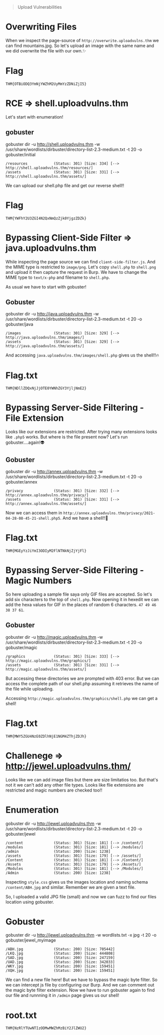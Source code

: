 > Upload Vulnerabilities

# Overwriting Files

When we inspect the page-source of `http://overwrite.uploadvulns.thm` we can find mountains.jpg. So let's upload an image with the same name and we did overwrite the file with our own.✨

# Flag

```
THM{OTBiODQ3YmNjYWZhM2UyMmYzZDNiZjI5}
```

# RCE => shell.uploadvulns.thm

Let's start with enumeration!

## gobuster

gobuster dir -u http://shell.uploadvulns.thm -w /usr/share/wordlists/dirbuster/directory-list-2.3-medium.txt -t 20 -o gobuster/initial

```
/resources            (Status: 301) [Size: 334] [--> http://shell.uploadvulns.thm/resources/]
/assets               (Status: 301) [Size: 331] [--> http://shell.uploadvulns.thm/assets/]
```

We can upload our shell.php file and get our reverse shell!!

# Flag

```
THM{YWFhY2U3ZGI4N2QxNmQzZjk0YjgzZDZk}
```

# Bypassing Client-Side Filter => java.uploadvulns.thm

While inspecting the page source we can find `client-side-filter.js`. And the MIME type is restricted to `image/png`.
Let's copy `shell.php` to `shell.png` and upload it then capture the request in Burp. We have to change the MIME type to `text/x-php` and filename to `shell.php`.

As usual we have to start with gobuster!

## Gobuster

gobuster dir -u http://java.uploadvulns.thm -w /usr/share/wordlists/dirbuster/directory-list-2.3-medium.txt -t 20 -o gobuster/java

```
/images               (Status: 301) [Size: 329] [--> http://java.uploadvulns.thm/images/]
/assets               (Status: 301) [Size: 329] [--> http://java.uploadvulns.thm/assets/]
```

And accessing `java.uploadvulns.thm/images/shell.php` gives us the shell!!🔥

# Flag.txt

```
THM{NDllZDQxNjJjOTE0YWNhZGY3YjljNmE2}
```

# Bypassing Server-Side Filtering - File Extension

Looks like our extensions are restricted. After trying many extensions looks like `.php5` works. But where is the file present now? Let's run gobuster....again!👽

## Gobuster

gobuster dir -u http://annex.uploadvulns.thm -w /usr/share/wordlists/dirbuster/directory-list-2.3-medium.txt -t 20 -o gobuster/annex

```
/privacy              (Status: 301) [Size: 332] [--> http://annex.uploadvulns.thm/privacy/]
/assets               (Status: 301) [Size: 331] [--> http://annex.uploadvulns.thm/assets/]
```

Now we can access them in `http://annex.uploadvulns.thm/privacy/2021-04-28-08-45-21-shell.php5`. And we have a shell!!🎉

# Flag.txt

```
THM{MGEyYzJiYmI3ODIyM2FlNTNkNjZjYjFl}
```

# Bypassing Server-Side Filtering - Magic Numbers

So here uploading a sample file saya only GIF files are accepted. So let's add six characters to the top of `shell.php`. Now opening it in hexedit we can add the hexa values for GIF in the places of random 6 characters. `47 49 46 38 37 61`.

## Gobuster

gobuster dir -u http://magic.uploadvulns.thm -w /usr/share/wordlists/dirbuster/directory-list-2.3-medium.txt -t 20 -o gobuster/magic

```
/graphics             (Status: 301) [Size: 333] [--> http://magic.uploadvulns.thm/graphics/]
/assets               (Status: 301) [Size: 331] [--> http://magic.uploadvulns.thm/assets/]
```

But accessing these directories we are prompted with 403 error. But we can access the complete path of our shell.php assuming it retrieves the name of the file while uploading.

Accessing `http://magic.uploadvulns.thm/graphics/shell.php` we can get a shell!

# Flag.txt

```
THM{MWY5ZGU4NzE0ZDlhNjE1NGM4ZThjZDJh}
```

# Challenege => http://jewel.uploadvulns.thm/

Looks like we can add image files but there are size limitatios too. But that's not it we can't add any other file types. Looks like flie extensions are restricted and magic numbers are checked too!!

# Enumeration

gobuster dir -u http://jewel.uploadvulns.thm -w /usr/share/wordlists/dirbuster/directory-list-2.3-medium.txt -t 20 -o gobuster/jewel

```
/content              (Status: 301) [Size: 181] [--> /content/]
/modules              (Status: 301) [Size: 181] [--> /modules/]
/admin                (Status: 200) [Size: 1238]               
/assets               (Status: 301) [Size: 179] [--> /assets/] 
/Content              (Status: 301) [Size: 181] [--> /Content/]
/Assets               (Status: 301) [Size: 179] [--> /Assets/] 
/Modules              (Status: 301) [Size: 181] [--> /Modules/]
/Admin                (Status: 200) [Size: 1238] 
```

Inspecting `style.css` gives us the images location and naming schema `/content/ABH.jpg` and similar. Remember we are given a text file.

So, I uploaded a valid JPG file (small) and now we can fuzz to find our files location using gobuster.

# Gobuster

gobuster dir -u http://jewel.uploadvulns.thm -w wordlists.txt -x jpg -t 20 -o gobuster/jewel_myimage

```
/ABH.jpg              (Status: 200) [Size: 705442]
/LKQ.jpg              (Status: 200) [Size: 444808]
/SAD.jpg              (Status: 200) [Size: 247159]
/UAD.jpg              (Status: 200) [Size: 342033]
/WKY.jpg              (Status: 200) [Size: 159451]
/XQH.jpg              (Status: 200) [Size: 159451]
```

We can find a new file here! But we have to bypass the magic byte filter. So we can intercept js file by configuring our Burp. And we can comment out the magic byte filter extension. Now we have to run gobuster again to find our file and runnning it in `/admin` page gives us our shell!

# root.txt

```
THM{NzRlYTUwNTIzODMwMWZhMzBiY2JlZWU2}
```